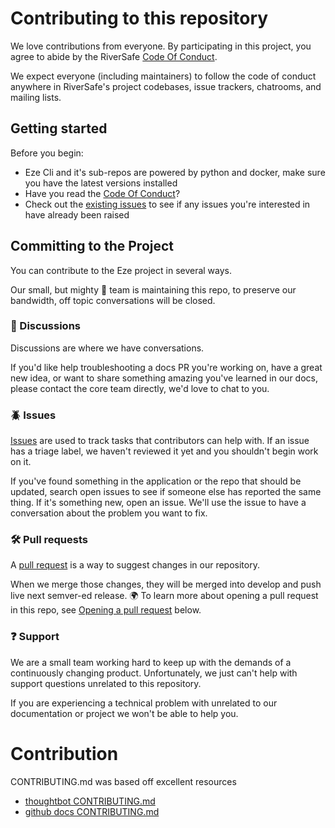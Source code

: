 # Contributing to this repository
We love contributions from everyone. By participating in this project, you agree to abide by the RiverSafe [Code Of Conduct](CODE_OF_CONDUCT.md).

We expect everyone (including maintainers) to follow the code of conduct anywhere in RiverSafe's project codebases, issue trackers, chatrooms, and mailing lists.

## Getting started
Before you begin:

- Eze Cli and it's sub-repos are powered by python and docker, make sure you have the latest versions installed
- Have you read the [Code Of Conduct](CODE_OF_CONDUCT.md)?
- Check out the [existing issues](https://github.com/https://github.com/RiverSafeUK/eze-example-plugin/issues) to see if any issues you're interested in have already been raised

## Committing to the Project

You can contribute to the Eze project in several ways. 

Our small, but mighty :muscle: team is maintaining this repo, to preserve our bandwidth, off topic conversations will be closed.

### :mega: Discussions
Discussions are where we have conversations.

If you'd like help troubleshooting a docs PR you're working on, have a great new idea, or want to share something amazing you've learned in our docs, please contact the core team directly, we'd love to chat to you.

### :beetle: Issues
[Issues](https://docs.github.com/en/github/managing-your-work-on-github/about-issues) are used to track tasks that contributors can help with. If an issue has a triage label, we haven't reviewed it yet and you shouldn't begin work on it.

If you've found something in the application or the repo that should be updated, search open issues to see if someone else has reported the same thing. If it's something new, open an issue. We'll use the issue to have a conversation about the problem you want to fix.

### :hammer_and_wrench: Pull requests
A [pull request](https://docs.github.com/en/github/collaborating-with-issues-and-pull-requests/about-pull-requests) is a way to suggest changes in our repository.

When we merge those changes, they will be merged into develop and push live next semver-ed release. :earth_africa: To learn more about opening a pull request in this repo, see [Opening a pull request](#opening-a-pull-request) below.

### :question: Support
We are a small team working hard to keep up with the demands of a continuously changing product. Unfortunately, we just can't help with support questions unrelated to this repository. 

If you are experiencing a technical problem with unrelated to our documentation or project we won't be able to help you.

# Contribution

CONTRIBUTING.md was based off excellent resources 
- [thoughtbot CONTRIBUTING.md](https://github.com/thoughtbot/guides/blob/main/CONTRIBUTING.md)
- [github docs CONTRIBUTING.md](https://github.com/github/docs/blob/main/CONTRIBUTING.md)
